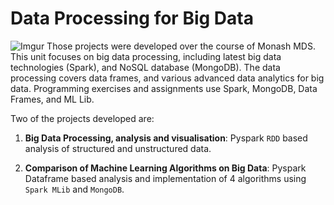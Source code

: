 # Data Processing for Big Data
![Imgur](https://i.imgur.com/Azbe0qI.png)
Those projects were developed over the course of Monash MDS. This unit focuses on big data processing, including latest big data technologies (Spark), and NoSQL database (MongoDB). The data processing covers data frames, and various advanced data analytics for big data. Programming exercises and assignments use Spark, MongoDB, Data Frames, and ML Lib.

Two of the projects developed are:

1. **Big Data Processing, analysis and visualisation**: Pyspark `RDD` based analysis of structured and unstructured data.

2. **Comparison of Machine Learning Algorithms on Big Data**: Pyspark Dataframe based analysis and implementation of 4 algorithms using `Spark MLib` and `MongoDB`.
